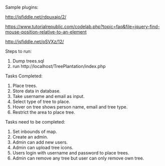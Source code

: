 Sample plugins:

http://jsfiddle.net/rdpuxajo/2/

https://www.tutorialrepublic.com/codelab.php?topic=faq&file=jquery-find-mouse-position-relative-to-an-element

http://jsfiddle.net/pSVXz/12/

Steps to run:
1. Dump trees.sql
2. run http://localhost/TreePlantation/index.php

Tasks Completed: 
1. Place trees.
2. Store data in database.
3. Take username and email as input.
4. Select type of tree to place.
5. Hover on tree shows person name, email and tree type.
6. Restrict the area to place tree.

Tasks need to be completed:
1. Set inbounds of map.
2. Create an admin.
3. Admin can add new users.
4. Admin can upload tree icons.
5. Users login with username and password to place trees.
6. Admin can remove any tree but user can only remove own tree.
